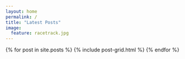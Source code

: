 ```yaml
---
layout: home
permalink: /
title: "Latest Posts"
image:
  feature: racetrack.jpg
---
```


<div class="tiles">
{% for post in site.posts %}
	{% include post-grid.html %}
{% endfor %}
</div><!-- /.tiles -->
